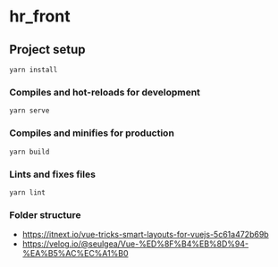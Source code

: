 # hr_front

## Project setup
```
yarn install
```

### Compiles and hot-reloads for development
```
yarn serve
```

### Compiles and minifies for production
```
yarn build
```

### Lints and fixes files
```
yarn lint
```

### Folder structure
- https://itnext.io/vue-tricks-smart-layouts-for-vuejs-5c61a472b69b
- https://velog.io/@seulgea/Vue-%ED%8F%B4%EB%8D%94-%EA%B5%AC%EC%A1%B0
